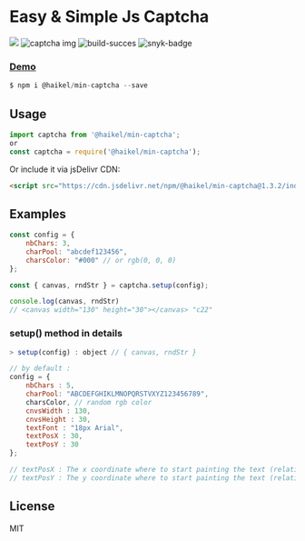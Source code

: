 # Easy & Simple Js Captcha
[![](https://data.jsdelivr.com/v1/package/npm/@haikel/min-captcha/badge)](https://www.jsdelivr.com/package/npm/@haikel/min-captcha)
![captcha img](https://i.ibb.co/q7bwGJq/captc1.png)
![build-succes](https://img.shields.io/badge/build-succes-brightgreen.svg)
![snyk-badge](https://snyk.io/test/github/haikelfazzani/min-captcha/badge.svg)

### [Demo](https://min-captcha.netlify.com)
```js
$ npm i @haikel/min-captcha --save
```

## Usage

```js
import captcha from '@haikel/min-captcha';
or
const captcha = require('@haikel/min-captcha');  
```
Or include it via jsDelivr CDN:

```html
<script src="https://cdn.jsdelivr.net/npm/@haikel/min-captcha@1.3.2/index.min.js"></script>
```


## Examples
```js
const config = { 
    nbChars: 3,
    charPool: "abcdef123456",
    charsColor: "#000" // or rgb(0, 0, 0)
};

const { canvas, rndStr } = captcha.setup(config);

console.log(canvas, rndStr)
// <canvas width="130" height="30"></canvas> "c22"
```

### setup() method in details
```js
> setup(config) : object // { canvas, rndStr }     

// by default : 
config = {
    nbChars : 5, 
    charPool: "ABCDEFGHIKLMNOPQRSTVXYZ123456789",
    charsColor, // random rgb color
    cnvsWidth : 130, 
    cnvsHeight : 30,
    textFont : "18px Arial", 
    textPosX : 30, 
    textPosY : 30
};

// textPosX : The x coordinate where to start painting the text (relative to the canvas)    
// textPosY : The y coordinate where to start painting the text (relative to the canvas)
```

## License
MIT
